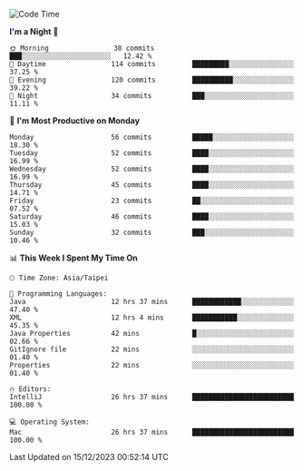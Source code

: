 <!--START_SECTION:waka-->
![Code Time](http://img.shields.io/badge/Code%20Time-761%20hrs%205%20mins-blue)

**I'm a Night 🦉** 

```text
🌞 Morning                38 commits          ███░░░░░░░░░░░░░░░░░░░░░░   12.42 % 
🌆 Daytime                114 commits         █████████░░░░░░░░░░░░░░░░   37.25 % 
🌃 Evening                120 commits         ██████████░░░░░░░░░░░░░░░   39.22 % 
🌙 Night                  34 commits          ███░░░░░░░░░░░░░░░░░░░░░░   11.11 % 
```
📅 **I'm Most Productive on Monday** 

```text
Monday                   56 commits          █████░░░░░░░░░░░░░░░░░░░░   18.30 % 
Tuesday                  52 commits          ████░░░░░░░░░░░░░░░░░░░░░   16.99 % 
Wednesday                52 commits          ████░░░░░░░░░░░░░░░░░░░░░   16.99 % 
Thursday                 45 commits          ████░░░░░░░░░░░░░░░░░░░░░   14.71 % 
Friday                   23 commits          ██░░░░░░░░░░░░░░░░░░░░░░░   07.52 % 
Saturday                 46 commits          ████░░░░░░░░░░░░░░░░░░░░░   15.03 % 
Sunday                   32 commits          ███░░░░░░░░░░░░░░░░░░░░░░   10.46 % 
```


📊 **This Week I Spent My Time On** 

```text
🕑︎ Time Zone: Asia/Taipei

💬 Programming Languages: 
Java                     12 hrs 37 mins      ████████████░░░░░░░░░░░░░   47.40 % 
XML                      12 hrs 4 mins       ███████████░░░░░░░░░░░░░░   45.35 % 
Java Properties          42 mins             █░░░░░░░░░░░░░░░░░░░░░░░░   02.66 % 
GitIgnore file           22 mins             ░░░░░░░░░░░░░░░░░░░░░░░░░   01.40 % 
Properties               22 mins             ░░░░░░░░░░░░░░░░░░░░░░░░░   01.40 % 

🔥 Editors: 
IntelliJ                 26 hrs 37 mins      █████████████████████████   100.00 % 

💻 Operating System: 
Mac                      26 hrs 37 mins      █████████████████████████   100.00 % 
```


 Last Updated on 15/12/2023 00:52:14 UTC
<!--END_SECTION:waka-->
